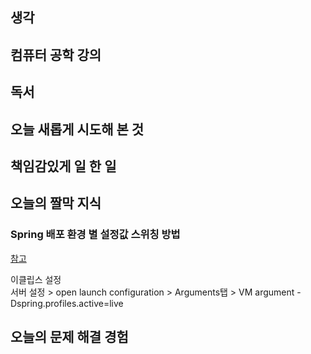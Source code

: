 ## 생각

## 컴퓨터 공학 강의

## 독서

## 오늘 새롭게 시도해 본 것

## 책임감있게 일 한 일

## 오늘의 짤막 지식

### Spring 배포 환경 별 설정값 스위칭 방법
[참고](http://enjoydev.tistory.com/1)

이클립스 설정  
서버 설정 > open launch configuration > Arguments탭 > VM argument -Dspring.profiles.active=live


## 오늘의 문제 해결 경험
